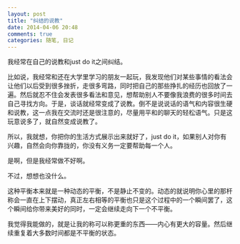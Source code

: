 ```yaml
---
layout: post
title: "纠结的说教"
date: 2014-04-06 20:48
comments: true
categories: 随笔, 日记
---
```


我经常在自己的说教和just do it之间纠结。

比如说，我经常和还在大学里学习的朋友一起玩，我发现他们对某些事情的看法会让他们以后受到很多挫折，走很多弯路，同时把自己的那些挣扎的经历也回放了一遍。然后就忍不住会发表很多看法和意见，想帮助别人不要像我浪费的很多时间去自己寻找方向。于是，谈话就经常变成了说教。倒不是说说话的语气和内容很生硬和说教，这一点我在交流时还是很注意的，尽量用平和的聊天的轻松语气。只是这玩意说多了，就自然变成说教了。

所以，我就想，你把你的生活方式展示出来就好了，just do it，如果别人对你有兴趣，自然会向你靠拢的，你没有义务一定要帮助每一个人。

是啊，但是我经常做不好啊。

不过，想想也没什么。

这种平衡本来就是一种动态的平衡，不是静止不变的。动态的就说明你心里的那杆称会一直在上下摆动，真正左右相等的平衡也只是这个过程中的一个瞬间罢了，这个瞬间给你带来美好的同时，一定会继续走向下一个不平衡。

我觉得我能做的，就是让我的称可以称更重的东西——内心有更大的容量。然后继续重复着大多数时间都是不平衡的状态。